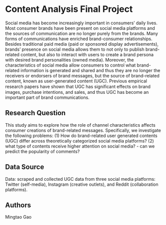 # Content Analysis Final Project
Social media has become increasingly important in consumers’ daily lives. Most consumer brands have been present on social media platforms and the sources of communication are no longer purely from the brands. Many forms of communications have enriched brand-consumer relationships. Besides traditional paid media (paid or sponsored display advertisements), brands’ presence on social media allows them to not only to publish brand-related content, but also to interact with users to create a brand persona with desired brand personalities (owned media). Moreover, the characteristics of social media allow consumers to control what brand-related information is generated and shared and thus they are no longer the receivers or endorsers of brand messages, but the source of brand-related content, known as user-generated content (UGC). Previous empirical research papers have shown that UGC has signiﬁcant effects on brand images, purchase intentions, and sales, and thus UGC has become an important part of brand communications. 

## Research Question
This study aims to explore how the role of channel characteristics affects consumer creations of brand-related messages. Specifically, we investigate the following problems: (1) How do brand-related user generated contents (UGC) differ across theoretically categorized social media platforms? (2) what type of contents receive higher attention on social media? - can we predict the popularity of comments? 

## Data Source
Data: scraped and collected UGC data from three social media platforms: Twitter (self-media), Instagram (creative outlets), and Reddit (collaboration platforms).

## Authors
Mingtao Gao
